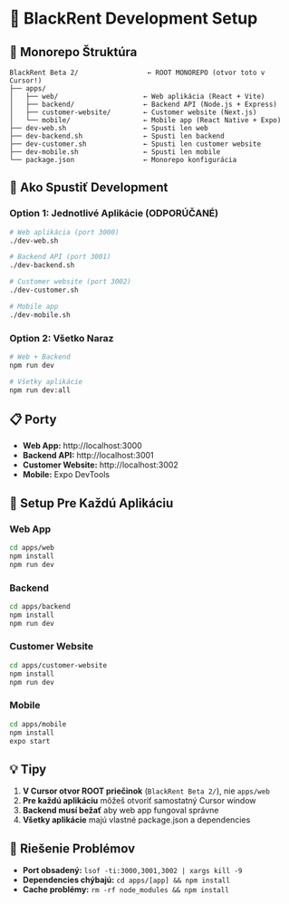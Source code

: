 # 🚀 BlackRent Development Setup

## 📁 Monorepo Štruktúra

```
BlackRent Beta 2/                 ← ROOT MONOREPO (otvor toto v Cursor!)
├── apps/
│   ├── web/                     ← Web aplikácia (React + Vite)
│   ├── backend/                 ← Backend API (Node.js + Express)
│   ├── customer-website/        ← Customer website (Next.js)
│   └── mobile/                  ← Mobile app (React Native + Expo)
├── dev-web.sh                   ← Spusti len web
├── dev-backend.sh               ← Spusti len backend
├── dev-customer.sh              ← Spusti len customer website
├── dev-mobile.sh                ← Spusti len mobile
└── package.json                 ← Monorepo konfigurácia
```

## 🎯 Ako Spustiť Development

### **Option 1: Jednotlivé Aplikácie (ODPORÚČANÉ)**

```bash
# Web aplikácia (port 3000)
./dev-web.sh

# Backend API (port 3001)  
./dev-backend.sh

# Customer website (port 3002)
./dev-customer.sh

# Mobile app
./dev-mobile.sh
```

### **Option 2: Všetko Naraz**

```bash
# Web + Backend
npm run dev

# Všetky aplikácie
npm run dev:all
```

## 📋 Porty

- **Web App:** http://localhost:3000
- **Backend API:** http://localhost:3001
- **Customer Website:** http://localhost:3002
- **Mobile:** Expo DevTools

## 🔧 Setup Pre Každú Aplikáciu

### **Web App**
```bash
cd apps/web
npm install
npm run dev
```

### **Backend**
```bash
cd apps/backend
npm install
npm run dev
```

### **Customer Website**
```bash
cd apps/customer-website
npm install
npm run dev
```

### **Mobile**
```bash
cd apps/mobile
npm install
expo start
```

## 💡 Tipy

1. **V Cursor otvor ROOT priečinok** (`BlackRent Beta 2/`), nie `apps/web`
2. **Pre každú aplikáciu** môžeš otvoriť samostatný Cursor window
3. **Backend musí bežať** aby web app fungoval správne
4. **Všetky aplikácie** majú vlastné package.json a dependencies

## 🚨 Riešenie Problémov

- **Port obsadený:** `lsof -ti:3000,3001,3002 | xargs kill -9`
- **Dependencies chýbajú:** `cd apps/[app] && npm install`
- **Cache problémy:** `rm -rf node_modules && npm install`
